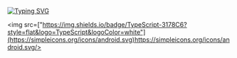 [![Typing SVG](https://readme-typing-svg.demolab.com?font=Fira+Code&weight=600&pause=1000&color=000000&background=46FFE400&center=true&vCenter=true&random=true&width=435&lines=Shimnaldo's+Github)](https://git.io/typing-svg)


<img src=["https://img.shields.io/badge/TypeScript-3178C6?style=flat&logo=TypeScript&logoColor=white"](https://simpleicons.org/icons/android.svg)https://simpleicons.org/icons/android.svg/>

